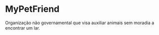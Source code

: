 # MyPetFriend

Organização não governamental que visa auxiliar animais sem moradia a encontrar um lar.
